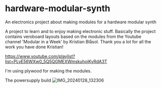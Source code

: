 # hardware-modular-synth
An electronics project about making modules for a hardware modular synth

A project to learn and to enjoy making electronic stuff. Basically the project contains veroboard layouts based on the modules from the Youtube channel 'Modular in a Week' by Kristian Blåsol. Thank you a lot for all the work you have done Kristian!

https://www.youtube.com/playlist?list=PLyE56WXw0_5Q5QGMEXWmskuhojKyRdA3T

I'm using plywood for making the modules.

The powersupply build
![IMG_20240128_132306](https://github.com/user-attachments/assets/c1da36f5-a6d3-4429-ae9f-448bbde06d6f)

